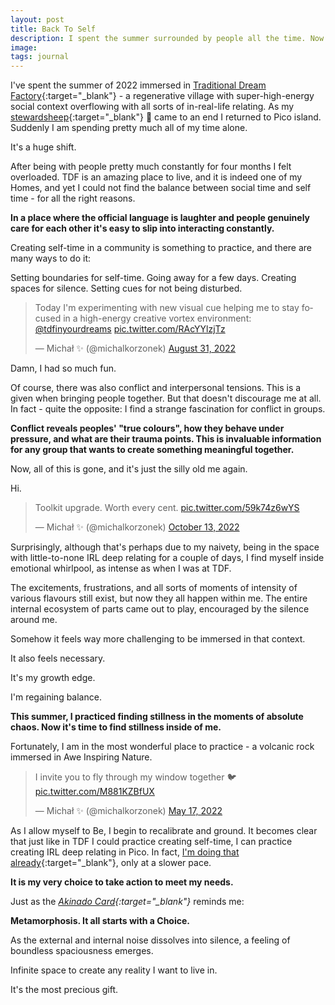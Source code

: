 ```yaml
---
layout: post
title: Back To Self
description: I spent the summer surrounded by people all the time. Now I am alone.
image: 
tags: journal
---
```


I've spent the summer of 2022 immersed in [Traditional Dream Factory](https://traditionaldreamfactory.com){:target="_blank"} - a regenerative village with super-high-energy social context overflowing with all sorts of in-real-life relating. As my [stewardsheep](https://handbook.traditionaldreamfactory.com/participate/stewardsheep){:target="_blank"} 🐑 came to an end I returned to Pico island. Suddenly I am spending pretty much all of my time alone.

It's a huge shift.

After being with people pretty much constantly for four months I felt overloaded. TDF is an amazing place to live, and it is indeed one of my Homes, and yet I could not find the balance between social time and self time - for all the right reasons.

**In a place where the official language is laughter and people genuinely care for each other it's easy to slip into interacting constantly.**

Creating self-time in a community is something to practice, and there are many ways to do it:

Setting boundaries for self-time. Going away for a few days. Creating spaces for silence. Setting cues for not being disturbed.

<blockquote class="twitter-tweet"><p lang="en" dir="ltr">Today I&#39;m experimenting with new visual cue helping me to stay focused in a high-energy creative vortex environment: <a href="https://twitter.com/tdfinyourdreams?ref_src=twsrc%5Etfw">@tdfinyourdreams</a> <a href="https://t.co/RAcYYlzjTz">pic.twitter.com/RAcYYlzjTz</a></p>&mdash; Michał ✨ (@michalkorzonek) <a href="https://twitter.com/michalkorzonek/status/1564943385802186752?ref_src=twsrc%5Etfw">August 31, 2022</a></blockquote> <script async src="https://platform.twitter.com/widgets.js" charset="utf-8"></script>

Damn, I had so much fun.

Of course, there was also conflict and interpersonal tensions. This is a given when bringing people together. But that doesn't discourage me at all. In fact - quite the opposite: I find a strange fascination for conflict in groups.

**Conflict reveals peoples' "true colours", how they behave under pressure, and what are their trauma points. This is invaluable information for any group that wants to create something meaningful together.**

Now, all of this is gone, and it's just the silly old me again.

Hi.

<blockquote class="twitter-tweet"><p lang="en" dir="ltr">Toolkit upgrade. Worth every cent. <a href="https://t.co/59k74z6wYS">pic.twitter.com/59k74z6wYS</a></p>&mdash; Michał ✨ (@michalkorzonek) <a href="https://twitter.com/michalkorzonek/status/1580598971248308226?ref_src=twsrc%5Etfw">October 13, 2022</a></blockquote> <script async src="https://platform.twitter.com/widgets.js" charset="utf-8"></script>

Surprisingly, although that's perhaps due to my naivety, being in the space with little-to-none IRL deep relating for a couple of days, I find myself inside emotional whirlpool, as intense as when I was at TDF.

The excitements, frustrations, and all sorts of moments of intensity of various flavours still exist, but now they all happen within me. The entire internal ecosystem of parts came out to play, encouraged by the silence around me.

Somehow it feels way more challenging to be immersed in that context.

It also feels necessary.

It's my growth edge.

I'm regaining balance.

**This summer, I practiced finding stillness in the moments of absolute chaos. Now it's time to find stillness inside of me.**

Fortunately, I am in the most wonderful place to practice - a volcanic rock immersed in Awe Inspiring Nature.

<blockquote class="twitter-tweet"><p lang="en" dir="ltr">I invite you to fly through my window together 🐦 <a href="https://t.co/M881KZBfUX">pic.twitter.com/M881KZBfUX</a></p>&mdash; Michał ✨ (@michalkorzonek) <a href="https://twitter.com/michalkorzonek/status/1526484139096133632?ref_src=twsrc%5Etfw">May 17, 2022</a></blockquote> <script async src="https://platform.twitter.com/widgets.js" charset="utf-8"></script>

As I allow myself to Be, I begin to recalibrate and ground. It becomes clear that just like in TDF I could practice creating self-time, I can practice creating IRL deep relating in Pico. In fact, [I'm doing that already](https://pico.microsolidarity.cc){:target="_blank"}, only at a slower pace.

**It is my very choice to take action to meet my needs.**

Just as the *[Akinado Card](/akinado){:target="_blank"}* reminds me:

**Metamorphosis. It all starts with a Choice.**

As the external and internal noise dissolves into silence, a feeling of boundless spaciousness emerges. 

Infinite space to create any reality I want to live in.

It's the most precious gift.